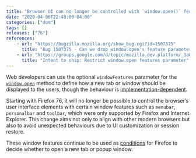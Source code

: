 ```yaml
---
title: "Browser UI can no longer be controlled with `window.open()` features parameter"
date: "2020-04-06T22:48:00-04:00"
categories: ["dom"]
tags: []
releases: ["76"]
references:
    - url: "https://bugzilla.mozilla.org/show_bug.cgi?id=1507375"
      title: "Bug 1507375 - Can we drop window.open's feature parameter which controls UI parts visibility?"
    - url: "https://groups.google.com/d/topic/mozilla.dev.platform/_3aWsRQ8Tfs/discussion"
      title: "Intent to ship: Restrict window.open features parameter"
---
```

Web developers can use the optional `windowFeatures` parameter for the [`window.open`](https://developer.mozilla.org/docs/Web/API/Window/open) method to define how a new tab or window should be displayed to the users, though the behaviour is [implementation-dependent](https://arai-a.github.io/window-open-features/).

Starting with Firefox 76, it will no longer be possible to control the browser’s user interface elements with certain window features such as `menubar`, `personalbar` and `toolbar`, which were only supported by Firefox and Internet Explorer. This change aims not only to align with other modern browsers but also to avoid unexpected behaviours due to UI customization or session restore.

These window features continue to be used as [conditions](https://hg.mozilla.org/mozilla-central/rev/bf0e49a9ceff#l9.12) for Firefox to decide whether to open a new tab or popup window.
